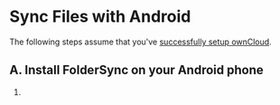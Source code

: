 # Sync Files with Android

The following steps assume that you've [successfully setup ownCloud](../README.md).

## A. Install FolderSync on your Android phone
1. 